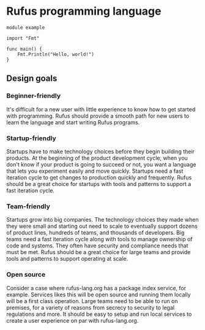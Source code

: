 # Rufus programming language

```rufus
module example

import "Fmt"

func main() {
    Fmt.Println("Hello, world!")
}
```

## Design goals

### Beginner-friendly

It's difficult for a new user with little experience to know how to get started
with programming. Rufus should provide a smooth path for new users to learn the
language and start writing Rufus programs.

### Startup-friendly

Startups have to make technology choices before they begin building their
products. At the beginning of the product development cycle, when you don't know
if your product is going to succeed or not, you want a language that lets you
experiment easily and move quickly. Startups need a fast iteration cycle to get
changes to production quickly and frequently. Rufus should be a great choice for
startups with tools and patterns to support a fast iteration cycle.

### Team-friendly

Startups grow into big companies. The technology choices they made when they
were small and starting out need to scale to eventually support dozens of
product lines, hundreds of teams, and thousands of developers. Big teams need a
fast iteration cycle along with tools to manage ownership of code and systems.
They often have security and compliance needs that must be met. Rufus should be
a great choice for large teams and provide tools and patterns to support
operating at scale.

### Open source

Consider a case where rufus-lang.org has a package index service, for example.
Services likes this will be open source and running them locally will be a first
class operation. Large teams need to be able to run on premises, for a variety
of reasons from secrecy to security to legal regulations and more. It should be
easy to setup and run local services to create a user experience on par with
rufus-lang.org.
